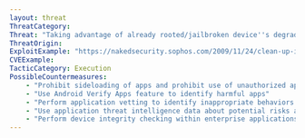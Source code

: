 ```yaml
---
layout: threat
ThreatCategory:
Threat: "Taking advantage of already rooted/jailbroken device''s degraded security state to perform malicious action or obtain a persistent presence"
ThreatOrigin:
ExploitExample: "https://nakedsecurity.sophos.com/2009/11/24/clean-up-iPhone-worm/"
CVEExample:
TacticCategory: Execution
PossibleCountermeasures:
    - "Prohibit sideloading of apps and prohibit use of unauthorized app stores"
    - "Use Android Verify Apps feature to identify harmful apps"
    - "Perform application vetting to identify inappropriate behaviors by apps including abuse of a device's rooted/jailbroken state"
    - "Use application threat intelligence data about potential risks associated with apps installed on devices"
    - "Perform device integrity checking within enterprise applications, such as use of Android's SafetyNet device integrity attestation API"
---
```


